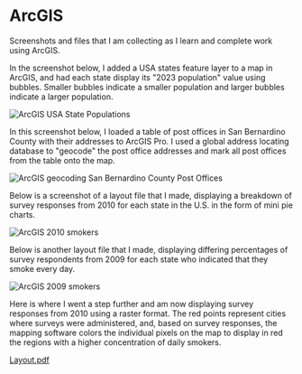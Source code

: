 # ArcGIS
Screenshots and files that I am collecting as I learn and complete work using ArcGIS.

In the screenshot below, I added a USA states feature layer to a map in ArcGIS, and had each state display its "2023 population" value using bubbles.  Smaller bubbles indicate a smaller population and larger bubbles indicate a larger population.

![ArcGIS USA State Populations](https://github.com/user-attachments/assets/4defd963-94e5-4598-b7b6-8d9560fb93d4)


In this screenshot below, I loaded a table of post offices in San Bernardino County with their addresses to ArcGIS Pro.  I used a global address locating database to "geocode" the post office addresses and mark all post offices from the table onto the map.

![ArcGIS geocoding San Bernardino County Post Offices](https://github.com/user-attachments/assets/be6a97cb-63d5-4dbd-a9c0-92617ef0a983)


Below is a screenshot of a layout file that I made, displaying a breakdown of survey responses from 2010 for each state in the U.S. in the form of mini pie charts.

![ArcGIS 2010 smokers](https://github.com/user-attachments/assets/6267dae5-8fee-4c07-9eb1-0e189021f6ef)


Below is another layout file that I made, displaying differing percentages of survey respondents from 2009 for each state who indicated that they smoke every day.

![ArcGIS 2009 smokers](https://github.com/user-attachments/assets/5e23c44c-42e9-445b-9465-8abb0c6339d1)

Here is where I went a step further and am now displaying survey responses from 2010 using a raster format.  The red points represent cities where surveys were administered, and, based on survey responses, the mapping software colors the individual pixels on the map to display in red the regions with a higher concentration of daily smokers.

[Layout.pdf](https://github.com/user-attachments/files/23130867/Layout.pdf)

